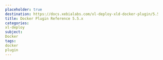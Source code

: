 ```yaml
---
placeholder: true
destination: https://docs.xebialabs.com/xl-deploy-xld-docker-plugin/5.5.x/dockerPluginManual.html
title: Docker Plugin Reference 5.5.x
categories:
xl-deploy
subject:
Docker
tags:
docker
plugin
---
```

